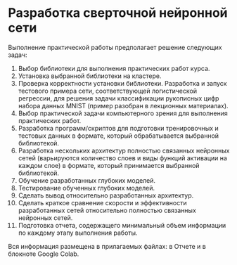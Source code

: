 # Разработка сверточной нейронной сети

Выполнение практической работы предполагает решение следующих задач: 
1. Выбор библиотеки для выполнения практических работ курса.
2. Установка выбранной библиотеки на кластере.
3. Проверка корректности установки библиотеки. Разработка и запуск тестового примера сети, соответствующей логистической регрессии, для решения задачи классификации рукописных цифр набора данных MNIST (пример разобран в лекционных материалах).
4. Выбор практической задачи компьютерного зрения для выполнения практических работ.
5. Разработка программ/скриптов для подготовки тренировочных и тестовых данных в формате, который обрабатывается выбранной библиотекой.
6. Разработка нескольких архитектур полностью связанных нейронных сетей (варьируются количество слоев и виды функций активации на каждом слое) в формате, который принимается выбранной библиотекой.
7. Обучение разработанных глубоких моделей.
8. Тестирование обученных глубоких моделей.
9. Сделать вывод относительно разработанных архитектур.
10. Сделать краткое сравнение скорости и эффективности разработанных сетей относительно полностью связанных нейронных сетей.
11. Подготовка отчета, содержащего минимальный объем информации по каждому этапу выполнения работы.

Вся информация размещена в прилагаемых файлах: в Отчете и в блокноте Google Colab.
